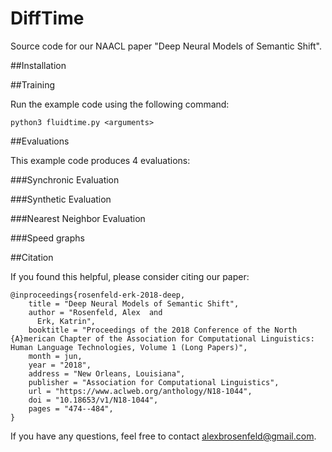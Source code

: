 # DiffTime

Source code for our NAACL paper "Deep Neural Models of Semantic Shift".


##Installation

##Training

Run the example code using the following command:

    python3 fluidtime.py <arguments>

##Evaluations

This example code produces 4 evaluations:

###Synchronic Evaluation


###Synthetic Evaluation

###Nearest Neighbor Evaluation

###Speed graphs




##Citation

If you found this helpful, please consider citing our paper:

    @inproceedings{rosenfeld-erk-2018-deep,
        title = "Deep Neural Models of Semantic Shift",
        author = "Rosenfeld, Alex  and
          Erk, Katrin",
        booktitle = "Proceedings of the 2018 Conference of the North {A}merican Chapter of the Association for Computational Linguistics: Human Language Technologies, Volume 1 (Long Papers)",
        month = jun,
        year = "2018",
        address = "New Orleans, Louisiana",
        publisher = "Association for Computational Linguistics",
        url = "https://www.aclweb.org/anthology/N18-1044",
        doi = "10.18653/v1/N18-1044",
        pages = "474--484",
    }
    
    
    
 If you have any questions, feel free to contact <alexbrosenfeld@gmail.com>.